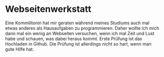 # Webseitenwerkstatt
Eine Kommilitonin hat mir geraten während meines Studiums auch mal etwas anderes als Hausaufgaben zu programmieren.
Daher wollte ich mich dann mal ein wenig an Webseiten versuchen, wenn ich mal Zeit und Lust habe und schauen, was dabei heraus kommt.
Erste Prüfung ist das Hochladen in Github. Die Prüfung ist allerdings nicht so hart, wenn man gute Hilfe hat.

